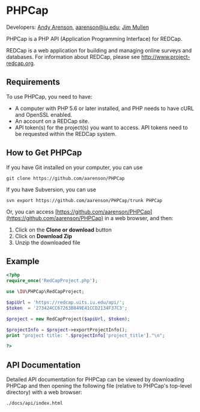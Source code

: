 PHPCap
==========================================================================

Developers: [Andy Arenson](https://github.com/aarenson), aarenson@iu.edu; [Jim Mullen](https://github.com/mullen2)

PHPCap is a PHP API (Application Programming Interface) for REDCap.

REDCap is a web application for building and managing online surveys and databases. For information about REDCap, please see http://www.project-redcap.org.

Requirements
--------------------------
To use PHPCap, you need to have:
* A computer with PHP 5.6 or later installed, and PHP needs to have cURL and OpenSSL enabled.
* An account on a REDCap site.
* API token(s) for the project(s) you want to access. API tokens need to be requested within the REDCap system.

How to Get PHPCap
--------------------------
If you have Git installed on your computer, you can use

    git clone https://github.com/aarenson/PHPCap

If you have Subversion, you can use

    svn export https://github.com/aarenson/PHPCap/trunk PHPCap

Or, you can access [https://github.com/aarenson/PHPCap](https://github.com/aarenson/PHPCap) in a web browser, and then:    
1. Click on the __Clone or download__ button
2. Click on __Download Zip__
3. Unzip the downloaded file  

Example
--------------------------

```php
<?php
require_once('RedCapProject.php');

use \IU\PHPCap\RedCapProject;

$apiUrl = 'https://redcap.uits.iu.edu/api/';
$token  = '273424CC67263B849E41CCD2134F37C3';

$project = new RedCapProject($apiUrl, $token);

$projectInfo = $project->exportProjectInfo();
print "project title: ".$projectInfo['project_title']."\n";

?>
```

API Documentation
----------------------------
Detailed API documentation for PHPCap can be viewed by downloading PHPCap and then
opening the following file (relative to PHPCap's top-level directory) with a web browser:

    ./docs/api/index.html
